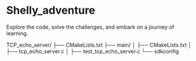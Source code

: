 # Shelly_adventure
Explore the code, solve the challenges, and embark on a journey of learning.

TCP_echo_server/
├── CMakeLists.txt
├── main/
│   ├── CMakeLists.txt
│   ├── tcp_echo_server.c
│   ├── test_tcp_echo_server.c
└── sdkconfig

